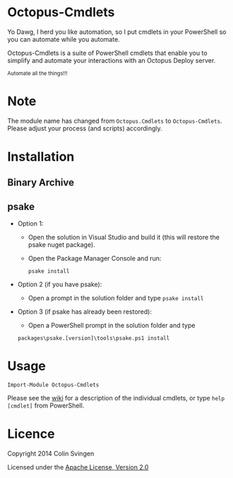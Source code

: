 Octopus-Cmdlets
===============
Yo Dawg, I herd you like automation, so I put cmdlets in your PowerShell so you
can automate while you automate.

Octopus-Cmdlets is a suite of PowerShell cmdlets that enable you to simplify 
and automate your interactions with an Octopus Deploy server.

<sub>Automate all the things!!!<sub>

Note
====
The module name has changed from `Octopus.Cmdlets` to `Octopus-Cmdlets`. Please 
adjust your process (and scripts) accordingly.

Installation
============
Binary Archive
--------------


psake
-----
* Option 1:
	* Open the solution in Visual Studio and build it (this will restore the psake nuget package).
	* Open the Package Manager Console and run:

		`psake install`

* Option 2 (if you have psake):	
	* Open a prompt in the solution folder and type `psake install`

* Option 3 (if psake has already been restored):	
	* Open a PowerShell prompt in the solution folder and type 
	
    `packages\psake.[version]\tools\psake.ps1 install`
	
Usage
=====

    Import-Module Octopus-Cmdlets

Please see the [wiki](https://github.com/Swoogan/Octopus-Cmdlets/wiki) for a 
description of the individual cmdlets, or type `help [cmdlet]` from PowerShell.

Licence
=======
Copyright 2014 Colin Svingen

   Licensed under the [Apache License, Version 2.0](http://www.apache.org/licenses/LICENSE-2.0)

